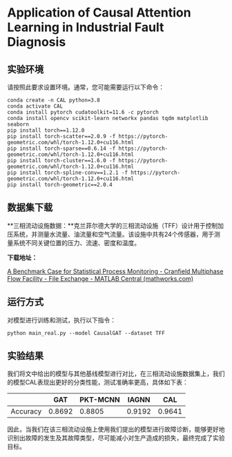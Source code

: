 # Application of Causal Attention Learning in Industrial Fault Diagnosis



## 实验环境
请按照此要求设置环境。通常，您可能需要运行以下命令：

```shell
conda create -n CAL python=3.8
conda activate CAL
conda install pytorch cudatoolkit=11.6 -c pytorch
conda install opencv scikit-learn networkx pandas tqdm matplotlib seaborn
pip install torch==1.12.0
pip install torch-scatter==2.0.9 -f https://pytorch-geometric.com/whl/torch-1.12.0+cu116.html
pip install torch-sparse==0.6.14 -f https://pytorch-geometric.com/whl/torch-1.12.0+cu116.html
pip install torch-cluster==1.6.0 -f https://pytorch-geometric.com/whl/torch-1.12.0+cu116.html
pip install torch-spline-conv==1.2.1 -f https://pytorch-geometric.com/whl/torch-1.12.0+cu116.html
pip install torch-geometric==2.0.4
```



## 数据集下载

**三相流动设施数据：**克兰菲尔德大学的三相流动设施（TFF）设计用于控制加压系统，并测量水流量、油流量和空气流量。该设施中共有24个传感器，用于测量系统不同关键位置的压力、流速、密度和温度。

**下载地址：**

[A Benchmark Case for Statistical Process Monitoring - Cranfield Multiphase Flow Facility - File Exchange - MATLAB Central (mathworks.com)](https://www.mathworks.com/matlabcentral/fileexchange/50938-a-benchmark-case-for-statistical-process-monitoring-cranfield-multiphase-flow-facility)



## 运行方式
对模型进行训练和测试，执行以下指令：
```shell
python main_real.py --model CausalGAT --dataset TFF
```



## 实验结果

我们将文中给出的模型与其他基线模型进行对比，在三相流动设施数据集上，我们的模型CAL表现出更好的分类性能，测试准确率更高，具体如下表：

|          | GAT  | PKT-MCNN | IAGNN | CAL |
| - | - | - | - | - |
| Accuracy | 0.8692 | 0.8805 | 0.9192 |0.9641|

因此，当我们在该三相流动设施上使用我们提出的模型进行故障诊断，能够更好地识别出故障的发生及其故障类型，尽可能减小对生产造成的损失，最终完成了实验目标。

